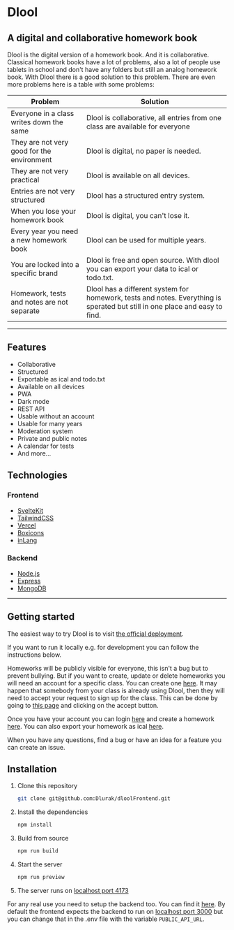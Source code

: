 # Dlool

## A digital and collaborative homework book

Dlool is the digital version of a homework book. And it is collaborative.
Classical homework books have a lot of problems, also a lot of people use tablets in school and don't have any folders but still an analog homework book. With Dlool there is a good solution to this problem. There are even more problems here is a table with some problems:

| Problem                                    | Solution                                                                                                                    |
| ------------------------------------------ | --------------------------------------------------------------------------------------------------------------------------- |
| Everyone in a class writes down the same   | Dlool is collaborative, all entries from one class are available for everyone                                               |
| They are not very good for the environment | Dlool is digital, no paper is needed.                                                                                       |
| They are not very practical                | Dlool is available on all devices.                                                                                          |
| Entries are not very structured            | Dlool has a structured entry system.                                                                                        |
| When you lose your homework book           | Dlool is digital, you can't lose it.                                                                                        |
| Every year you need a new homework book    | Dlool can be used for multiple years.                                                                                       |
| You are locked into a specific brand       | Dlool is free and open source. With dlool you can export your data to ical or todo.txt.                                     |
| Homework, tests and notes are not separate | Dlool has a different system for homework, tests and notes. Everything is sperated but still in one place and easy to find. |

---

## Features

- Collaborative
- Structured
- Exportable as ical and todo.txt
- Available on all devices
- PWA
- Dark mode
- REST API
- Usable without an account
- Usable for many years
- Moderation system
- Private and public notes
- A calendar for tests
- And more...

## Technologies

### Frontend

- [SvelteKit](https://kit.svelte.dev/)
- [TailwindCSS](https://tailwindcss.com/)
- [Vercel](https://vercel.com/)
- [Boxicons](https://boxicons.com/)
- [inLang](https://inlang.com/)

### Backend

- [Node.js](https://nodejs.org/)
- [Express](https://expressjs.com/)
- [MongoDB](https://www.mongodb.com/)

---

## Getting started

The easiest way to try Dlool is to visit [the official deployment](https://dlool-frontend.vercel.app/).

If you want to run it locally e.g. for development you can follow the instructions below.

Homeworks will be publicly visible for everyone, this isn't a bug but to prevent bullying. But if you want to create, update or delete homeworks you will need an account for a specific class. You can create one [here](https://dlool-frontend.vercel.app/register). It may happen that somebody from your class is already using Dlool, then they will need to accept your request to sign up for the class. This can be done by going to [this page](https://dlool-frontend.vercel.app/requests/list) and clicking on the accept button.

Once you have your account you can login [here](https://dlool-frontend.vercel.app/login) and create a homework [here](https://dlool-frontend.vercel.app/homeworks/). You can also export your homework as ical [here](https://dlool-frontend.vercel.app/tricks#ical).

When you have any questions, find a bug or have an idea for a feature you can create an issue.

## Installation

1. Clone this repository

   ```bash
   git clone git@github.com:Dlurak/dloolFrontend.git
   ```

2. Install the dependencies

   ```bash
   npm install
   ```

3. Build from source

   ```bash
   npm run build
   ```

4. Start the server

   ```bash
   npm run preview
   ```

5. The server runs on [localhost port 4173](http://localhost:4173)

For any real use you need to setup the backend too. You can find it [here](https://www.github.com/Dlurak/dloolBackend). By default the frontend expects the backend to run on [localhost port 3000](http://localhost:3000) but you can change that in the .env file with the variable `PUBLIC_API_URL`.
